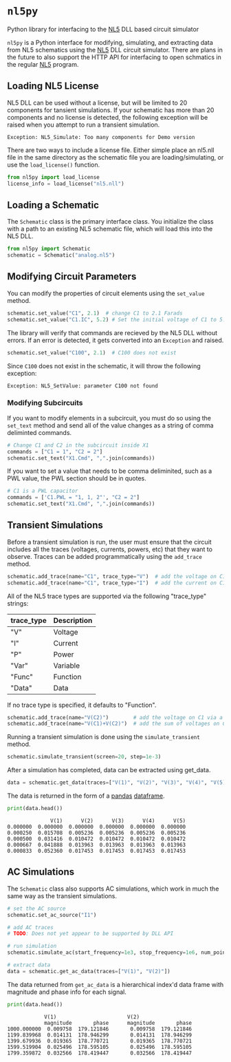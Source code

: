 # `nl5py`

Python library for interfacing to the [NL5](https://sidelinesoft.com/nl5/) DLL based circuit simulator

`nl5py` is a Python interface for modifying, simulating, and extracting data from NL5 schematics using the [NL5](https://sidelinesoft.com/nl5/) DLL circuit simulator.  There are plans in the future to also support the HTTP API for interfacing to open schmatics in the regular [NL5](https://sidelinesoft.com/nl5/) program.

## Loading NL5 License
NL5 DLL can be used without a license, but will be limited to 20 components for tansient simulations.  If your schematic has more than 20 components and no license is detected, the following exception will be raised when you attempt to run a transient simulation.

```
Exception: NL5_Simulate: Too many components for Demo version
```

There are two ways to include a license file.  Either simple place an nl5.nll file in the same directory as the schematic file you are loading/simulating, or use the `load_license()` function.

```python
from nl5py import load_license
license_info = load_license("nl5.nll")
```

## Loading a Schematic
The `Schematic` class is the primary interface class.  You initialize the class with a path to an existing NL5 schematic file, which will load this into the NL5 DLL.

```python
from nl5py import Schematic
schematic = Schematic("analog.nl5")
```

## Modifying Circuit Parameters
You can modify the properties of circuit elements using the `set_value` method.

```python
schematic.set_value("C1", 2.1)  # change C1 to 2.1 Farads
schematic.set_value("C1.IC", 5.2) # Set the initial voltage of C1 to 5.2V
```

The library will verify that commands are recieved by the NL5 DLL without errors.  If an error is detected, it gets converted into an `Exception` and raised.

```python
schematic.set_value("C100", 2.1)  # C100 does not exist
```

Since `C100` does not exist in the schematic, it will throw the following exception:

```
Exception: NL5_SetValue: parameter C100 not found
```
### Modifying Subcircuits

If you want to modify elements in a subcircuit, you must do so using the `set_text` method and send all of the value changes as a string of comma deliminted commands.

```python
# Change C1 and C2 in the subcircuit inside X1
commands = ["C1 = 1", "C2 = 2"]
schematic.set_text("X1.Cmd", ",".join(commands))
```

If you want to set a value that needs to be comma deliminited, such as a PWL value, the PWL section should be in quotes.

```python
# C1 is a PWL capacitor
commands = ['C1.PWL = "1, 1, 2"', "C2 = 2"]
schematic.set_text("X1.Cmd", ",".join(commands))
```

## Transient Simulations

Before a transient simulation is run, the user must ensure that the circuit includes all the traces (voltages, currents, powers, etc) that they want to observe.  Traces can be added programmatically using the `add_trace` method.

```python
schematic.add_trace(name="C1", trace_type="V")  # add the voltage on C1
schematic.add_trace(name="C1", trace_type="I")  # add the current on C1
```

All of the NL5 trace types are supported via the following "trace_type" strings:

| trace_type | Description |
| ---------- | ----------- |
| "V"        | Voltage     |
| "I"        | Current     |
| "P"        | Power       |
| "Var"      | Variable    |
| "Func"     | Function    |
| "Data"     | Data        |

If no trace type is specified, it defaults to "Function".

```python
schematic.add_trace(name="V(C2)")  		 # add the voltage on C1 via a function trace
schematic.add_trace(name="V(C1)+V(C2)")  # add the sum of voltages on C1 and C2 via a function trace
```

Running a transient simulation is done using the `simulate_transient` method.

```python
schematic.simulate_transient(screen=20, step=1e-3)
```

After a simulation has completed, data can be extracted using get_data.

```python
data = schematic.get_data(traces=["V(1)", "V(2)", "V(3)", "V(4)", "V(5)"])
```

The data is returned in the form of a [pandas](https://pandas.pydata.org/) [dataframe](https://pandas.pydata.org/docs/reference/api/pandas.DataFrame.html).

```python
print(data.head())
```
```
              V(1)      V(2)      V(3)      V(4)      V(5)
0.000000  0.000000  0.000000  0.000000  0.000000  0.000000
0.000250  0.015708  0.005236  0.005236  0.005236  0.005236
0.000500  0.031416  0.010472  0.010472  0.010472  0.010472
0.000667  0.041888  0.013963  0.013963  0.013963  0.013963
0.000833  0.052360  0.017453  0.017453  0.017453  0.017453
```

## AC Simulations

The `Schematic` class also supports AC simulations, which work in much the same way as the transient simulations.

```python
# set the AC source
schematic.set_ac_source("I1")

# add AC traces
# TODO: Does not yet appear to be supported by DLL API

# run simulation
schematic.simulate_ac(start_frequency=1e3, stop_frequency=1e6, num_points=5000)

# extract data
data = schematic.get_ac_data(traces=["V(1)", "V(2)"])
```

The data returned from `get_ac_data` is a hierarchical index'd data frame with magnitude and phase info for each signal.

```python
print(data.head())
```

```
            V(1)                       V(2)                               
            magnitude       phase      magnitude       phase
1000.000000  0.009758  179.121846       0.009758  179.121846
1199.839968  0.014131  178.946299       0.014131  178.946299
1399.679936  0.019365  178.770721       0.019365  178.770721
1599.519904  0.025496  178.595105       0.025496  178.595105
1799.359872  0.032566  178.419447       0.032566  178.419447
```
